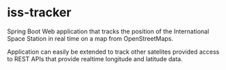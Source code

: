 # iss-tracker
Spring Boot Web application that tracks the position of the International Space Station in real time on a map from OpenStreetMaps. 

Application can easily be extended to track other satelites provided access to REST APIs that provide realtime longitude and latitude data. 
